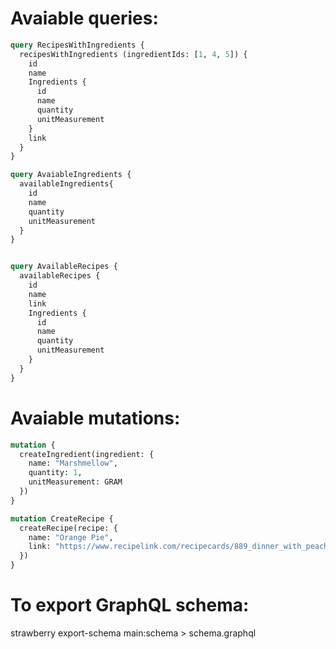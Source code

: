 # Avaiable queries:

```graphql
query RecipesWithIngredients {
  recipesWithIngredients (ingredientIds: [1, 4, 5]) {
    id
    name
    Ingredients {
      id
      name
      quantity
      unitMeasurement
    }
    link
  }
}

query AvaiableIngredients {
  availableIngredients{
    id
    name
    quantity
    unitMeasurement
  }
}


query AvailableRecipes {
  availableRecipes {
    id
    name
    link
	Ingredients {
      id
      name
      quantity
      unitMeasurement
    }
  }
}
```

# Avaiable mutations:
```graphql
mutation {
  createIngredient(ingredient: {
    name: "Marshmellow",
    quantity: 1,
    unitMeasurement: GRAM
  })
}

mutation CreateRecipe {
  createRecipe(recipe: {
    name: "Orange Pie",
    link: "https://www.recipelink.com/recipecards/889_dinner_with_peaches.html"
  })
}

```

# To export GraphQL schema:
strawberry export-schema main:schema > schema.graphql

